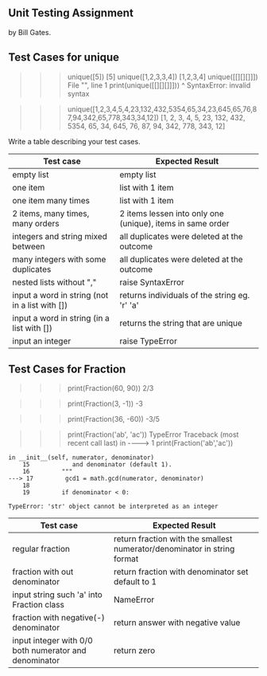 ## Unit Testing Assignment

by Bill Gates.


## Test Cases for unique

>>> unique([5])
    [5]
>>> unique([1,2,3,3,4])
    [1,2,3,4]
>>> unique([[][][]]])
    File "", line 1
    print(unique([[][][]]]))
                     ^
SyntaxError: invalid syntax

>>> unique([1,2,3,4,5,4,23,132,432,5354,65,34,23,645,65,76,87,94,342,65,778,343,34,12])
    [1, 2, 3, 4, 5, 23, 132, 432, 5354, 65, 34, 645, 76, 87, 94, 342, 778, 343, 12]

Write a table describing your test cases.

| Test case              |  Expected Result    |
|------------------------|---------------------|
| empty list             |  empty list         |
| one item               |  list with 1 item   |
| one item many times    |  list with 1 item   |
| 2 items, many times, many orders | 2 items lessen into only one (unique), items in same order  |
| integers and string mixed between |  all duplicates were deleted at the outcome       |
| many integers with some duplicates  | all duplicates were deleted at the outcome   |
| nested lists without "," |  raise SyntaxError      |
| input a word in string (not in a list with []) |  returns individuals of the string eg. 'r' 'a'   |
| input a word in string (in a list with []) |  returns the string that are unique |
| input an integer |  raise TypeError     |


## Test Cases for Fraction

>>> print(Fraction(60, 90))
    2/3

>>> print(Fraction(3, -1))
    -3

>>> print(Fraction(36, -60))
    -3/5

>>> print(Fraction('ab', 'ac'))
        TypeError                                 Traceback (most recent call last)
    in 
    ----> 1 print(Fraction('ab','ac'))

    in __init__(self, numerator, denominator)
        15            and denominator (default 1).
        16         """
    ---> 17         gcd1 = math.gcd(numerator, denominator)
        18 
        19         if denominator < 0:

    TypeError: 'str' object cannot be interpreted as an integer

| Test case              |  Expected Result    |
|------------------------|---------------------|
| regular fraction         | return fraction with the smallest numerator/denominator in string format   |
| fraction with out denominator       | return fraction with denominator set default to 1   |
| input string such 'a' into Fraction class      |  NameError   |
| fraction with negative(-) denominator    |  return answer with negative value  |
| input integer with 0/0 both numerator and denominator |  return zero |